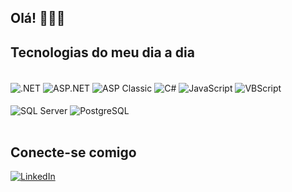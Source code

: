 ## Olá! 🙋🏾‍♂️

## Tecnologias do meu dia a dia

<div style="display: inline_block"><br/>

  <img align="center" alt=".NET" src="https://img.shields.io/badge/.NET-5C2D91?style=for-the-badge&logo=.net&logoColor=white"/>

  <img align="center" alt="ASP.NET" src="https://img.shields.io/badge/ASP.NET-5C2D91?style=for-the-badge&logo=asp.net&logoColor=white"/>

  <img align="center" alt="ASP Classic" src="https://img.shields.io/badge/ASP%20Classic-0066CC?style=for-the-badge&logo=asp&logoColor=white"/>

  <img align="center" alt="C#" src="https://img.shields.io/badge/C%23-239120?style=for-the-badge&logo=c-sharp&logoColor=white"/>

  <img align="center" alt="JavaScript" src="https://img.shields.io/badge/JavaScript-323330?style=for-the-badge&logo=javascript&logoColor=F7DF1E"/>

  <img align="center" alt="VBScript" src="https://img.shields.io/badge/VBScript-3A5F91?style=for-the-badge&logo=visual-basic&logoColor=white"/>

  <br/>
  <br/>

  <img align="center" alt="SQL Server" src="https://img.shields.io/badge/Microsoft%20SQL%20Server-CC2927?style=for-the-badge&logo=microsoft%20sql%20server&logoColor=white"/>

  <img align="center" alt="PostgreSQL" src="https://img.shields.io/badge/PostgreSQL-316192?style=for-the-badge&logo=postgresql&logoColor=white"/>

</div>

<br/>

## Conecte-se comigo
  [![LinkedIn](https://img.shields.io/badge/LinkedIn-0077B5?style=for-the-badge&logo=linkedin&logoColor=white)](https://www.linkedin.com/in/matheus-souza-silva-223199245/)

